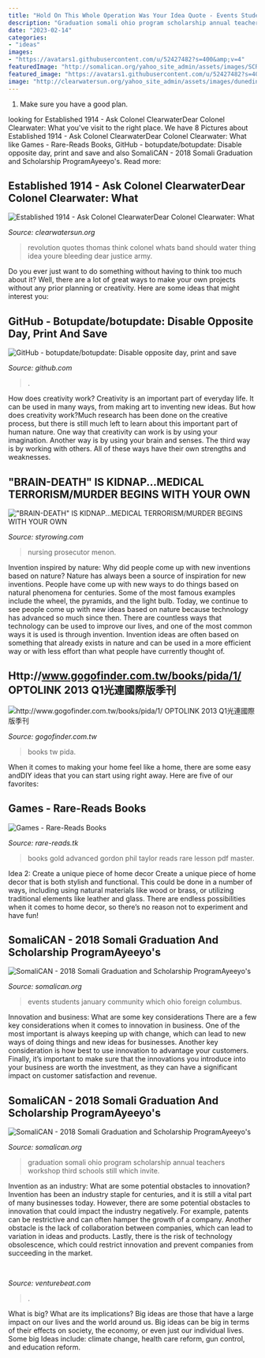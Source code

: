 ```yaml
---
title: "Hold On This Whole Operation Was Your Idea Quote - Events Students January Community Which Ohio Foreign Columbus"
description: "Graduation somali ohio program scholarship annual teachers workshop third schools still which invite"
date: "2023-02-14"
categories:
- "ideas"
images:
- "https://avatars1.githubusercontent.com/u/52427482?s=400&amp;v=4"
featuredImage: "http://somalican.org/yahoo_site_admin/assets/images/SCR8.33193118_std.jpg"
featured_image: "https://avatars1.githubusercontent.com/u/52427482?s=400&amp;v=4"
image: "http://clearwatersun.org/yahoo_site_admin/assets/images/dunedin_art_theft_victims-1.110143932_std.png"
---
```



1. Make sure you have a good plan.

	

		
looking for Established 1914 - ﻿Ask Colonel ClearwaterDear Colonel Clearwater: What you've visit to the right place. We have 8 Pictures about Established 1914 - ﻿Ask Colonel ClearwaterDear Colonel Clearwater: What like Games - Rare-Reads Books, GitHub - botupdate/botupdate: ﻿Disable opposite day, print and save and also SomaliCAN - 2018 Somali Graduation and Scholarship ProgramAyeeyo&#039;s. Read more:
		
    
## Established 1914 - ﻿Ask Colonel ClearwaterDear Colonel Clearwater: What

<img loading=lazy src="http://clearwatersun.org/yahoo_site_admin/assets/images/dunedin_art_theft_victims-1.110143932_std.png" onerror="this.onerror=null;this.src='https://tse1.mm.bing.net/th?id=OIP.pxbfT3GCPnDjgWpJNkKnogHaFj&amp;pid=15.1';" alt="Established 1914 - ﻿Ask Colonel ClearwaterDear Colonel Clearwater: What">

_Source: clearwatersun.org_

>revolution quotes thomas think colonel whats band should water thing idea youre bleeding dear justice army. 

	

Do you ever just want to do something without having to think too much about it? Well, there are a lot of great ways to make your own projects without any prior planning or creativity. Here are some ideas that might interest you: 

    
## GitHub - Botupdate/botupdate: ﻿Disable Opposite Day, Print And Save

<img loading=lazy src="https://avatars1.githubusercontent.com/u/52427482?s=400&amp;v=4" onerror="this.onerror=null;this.src='https://tse3.mm.bing.net/th?id=OIP.GOLhlXa11KuroPkV6R8VKAAAAA&amp;pid=15.1';" alt="GitHub - botupdate/botupdate: ﻿Disable opposite day, print and save">

_Source: github.com_

>. 

	

How does creativity work?
Creativity is an important part of everyday life. It can be used in many ways, from making art to inventing new ideas. But how does creativity work?Much research has been done on the creative process, but there is still much left to learn about this important part of human nature. One way that creativity can work is by using your imagination. Another way is by using your brain and senses. The third way is by working with others. All of these ways have their own strengths and weaknesses.

    
## &quot;BRAIN-DEATH&quot; IS KIDNAP...MEDICAL TERRORISM/MURDER BEGINS WITH YOUR OWN

<img loading=lazy src="http://www.styrowing.com/images/FIFTYTHREEsm.jpg" onerror="this.onerror=null;this.src='https://tse3.mm.bing.net/th?id=OIP.J3MEagavBMlon0_mNZc-lwHaKL&amp;pid=15.1';" alt="&quot;BRAIN-DEATH&quot; IS KIDNAP...MEDICAL TERRORISM/MURDER BEGINS WITH YOUR OWN">

_Source: styrowing.com_

>nursing prosecutor menon. 

	

Invention inspired by nature: Why did people come up with new inventions based on nature?
Nature has always been a source of inspiration for new inventions. People have come up with new ways to do things based on natural phenomena for centuries. Some of the most famous examples include the wheel, the pyramids, and the light bulb. Today, we continue to see people come up with new ideas based on nature because technology has advanced so much since then. There are countless ways that technology can be used to improve our lives, and one of the most common ways it is used is through invention. Invention ideas are often based on something that already exists in nature and can be used in a more efficient way or with less effort than what people have currently thought of.

    
## Http://www.gogofinder.com.tw/books/pida/1/ OPTOLINK 2013 Q1光連國際版季刊

<img loading=lazy src="http://www.gogofinder.com.tw/books/pida/1/s/1372214534XEiWtSvf.jpg" onerror="this.onerror=null;this.src='https://tse1.mm.bing.net/th?id=OIP.JyosSCj3UuihnI5rN5M4WAHaKf&amp;pid=15.1';" alt="http://www.gogofinder.com.tw/books/pida/1/ OPTOLINK 2013 Q1光連國際版季刊">

_Source: gogofinder.com.tw_

>books tw pida. 

	

When it comes to making your home feel like a home, there are some easy andDIY ideas that you can start using right away. Here are five of our favorites: 

    
## Games - Rare-Reads Books

<img loading=lazy src="https://images-na.ssl-images-amazon.com/images/I/41HsCo58c3L._SX323_BO1,204,203,200_.jpg" onerror="this.onerror=null;this.src='https://tse1.mm.bing.net/th?id=OIP.obA2UeTtZ7GdamOJpLDQ5QAAAA&amp;pid=15.1';" alt="Games - Rare-Reads Books">

_Source: rare-reads.tk_

>books gold advanced gordon phil taylor reads rare lesson pdf master. 

	

Idea 2: Create a unique piece of home decor
Create a unique piece of home decor that is both stylish and functional. This could be done in a number of ways, including using natural materials like wood or brass, or utilizing traditional elements like leather and glass. There are endless possibilities when it comes to home decor, so there’s no reason not to experiment and have fun!

    
## SomaliCAN - 2018 Somali Graduation And Scholarship ProgramAyeeyo&#039;s

<img loading=lazy src="http://somalican.org/yahoo_site_admin/assets/images/SCR8.33193118_std.jpg" onerror="this.onerror=null;this.src='https://tse1.mm.bing.net/th?id=OIP.TSFd7KaK2cMqnQLb53AqGwHaE7&amp;pid=15.1';" alt="SomaliCAN - 2018 Somali Graduation and Scholarship ProgramAyeeyo&#039;s">

_Source: somalican.org_

>events students january community which ohio foreign columbus. 

	

Innovation and business: What are some key considerations
There are a few key considerations when it comes to innovation in business. One of the most important is always keeping up with change, which can lead to new ways of doing things and new ideas for businesses. Another key consideration is how best to use innovation to advantage your customers. Finally, it’s important to make sure that the innovations you introduce into your business are worth the investment, as they can have a significant impact on customer satisfaction and revenue.

    
## SomaliCAN - 2018 Somali Graduation And Scholarship ProgramAyeeyo&#039;s

<img loading=lazy src="http://somalican.org/yahoo_site_admin/assets/images/Ohio_Somali_Graduation.169223412.jpg" onerror="this.onerror=null;this.src='https://tse3.mm.bing.net/th?id=OIP.oAJ3oFGMAOzu3W_StBA2CAHaLH&amp;pid=15.1';" alt="SomaliCAN - 2018 Somali Graduation and Scholarship ProgramAyeeyo&#039;s">

_Source: somalican.org_

>graduation somali ohio program scholarship annual teachers workshop third schools still which invite. 

	

Invention as an industry: What are some potential obstacles to innovation?
Invention has been an industry staple for centuries, and it is still a vital part of many businesses today. However, there are some potential obstacles to innovation that could impact the industry negatively. For example, patents can be restrictive and can often hamper the growth of a company. Another obstacle is the lack of collaboration between companies, which can lead to variation in ideas and products. Lastly, there is the risk of technology obsolescence, which could restrict innovation and prevent companies from succeeding in the market.

    
## 

<img loading=lazy src="https://venturebeat.com/wp-content/uploads/2017/12/4-appletv.jpg?w=800" onerror="this.onerror=null;this.src='https://tse2.mm.bing.net/th?id=OIP.Q3mNJqcM6iwujXy1dFWR4gHaEo&amp;pid=15.1';" alt="">

_Source: venturebeat.com_

>. 

	

What is big? What are its implications?
Big ideas are those that have a large impact on our lives and the world around us. Big ideas can be big in terms of their effects on society, the economy, or even just our individual lives. Some big Ideas include: climate change, health care reform, gun control, and education reform.

